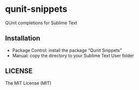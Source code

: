 qunit-snippets
===================

QUnit completions for Sublime Text

Installation
------------

- Package Control: install the package “Qunit Snippets”
- Manual: copy the directory to your Sublime Text User folder

LICENSE
-------

The MIT License (MIT)
